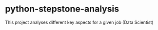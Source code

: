 # python-stepstone-analysis
This project analyses different key aspects for a given job (Data Scientist)
